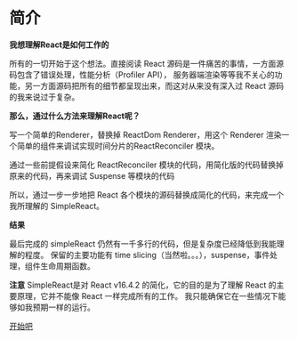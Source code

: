 # 简介

**我想理解React是如何工作的**

所有的一切开始于这个想法。直接阅读 React 源码是一件痛苦的事情，一方面源码包含了错误处理，性能分析（Profiler API），
服务器端渲染等等我不关心的功能，另一方面源码把所有的细节都呈现出来，而这对从来没有深入过 React 源码的我来说过于复杂。

**那么，通过什么方法来理解React呢？**

写一个简单的Renderer，替换掉 ReactDom Renderer，用这个 Renderer 渲染一个简单的组件来调试实现时间分片的ReactReconciler 模块。

通过一些前提假设来简化 ReactReconciler 模块的代码，用简化版的代码替换掉原来的代码，再来调试 Suspense 等模块的代码

所以，通过一步一步地把 React 各个模块的源码替换成简化的代码，来完成一个我所理解的 SimpleReact。

**结果**

最后完成的 simpleReact 仍然有一千多行的代码，但是复杂度已经降低到我能理解的程度。
保留的主要功能有 time slicing（当然啦。。。），suspense，事件处理，组件生命周期函数。

**注意**
SimpleReact是对 React v16.4.2 的简化，它的目的是为了理解 React 的主要原理，它并不能像 React 一样完成所有的工作。
我只能确保它在一些情况下能够如我预期一样的运行。

[开始吧](CustomRenderer.md)
